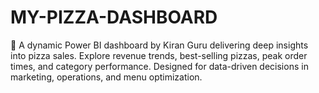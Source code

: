 # MY-PIZZA-DASHBOARD
🍕 A dynamic Power BI dashboard by Kiran Guru delivering deep insights into pizza sales. Explore revenue trends, best-selling pizzas, peak order times, and category performance. Designed for data-driven decisions in marketing, operations, and menu optimization.

